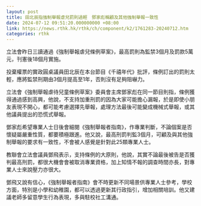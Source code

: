 ```yaml
---
layout: post
title: 田北辰指強制舉報虐兒罰則過輕　鄧家彪稱顧及其他強制舉報一致性
date: 2024-07-12 09:51:20.000000000 +08:00
link: https://news.rthk.hk/rthk/ch/component/k2/1761283-20240712.htm
categories: rthk
---
```


立法會昨日三讀通過《強制舉報虐兒條例草案》，最高罰則為監禁3個月及罰款5萬元，刊憲後18個月實施。

投棄權票的實政圓桌議員田北辰在本台節目《千禧年代》批評，條例訂出的罰則太輕，應將監禁刑期由3個月提高至1年，否則沒有足夠阻嚇力。

立法會《強制舉報虐待兒童條例草案》委員會主席鄧家彪在同一節目則指，條例獲得通過感到高興，他說，不支持加重刑罰的因為大家可能擔心漏報，於是即使小朋友表現不開心，都可能考慮選擇先舉報，處理方法最後可能變成機械式舉報，或其他議員提出的恐慌式舉報。

鄧家彪希望專業人士日後會細閱《強制舉報者指南》，作專業判斷，不論個案是否懷疑屬嚴重性質，都要積極跟進。他又說，最高刑罰判監3個月，可顧及與其他強制舉報的要求有一致性，不會被人感覺是針對此25類專業人士。

教聯會立法會議員鄧飛表示，支持條例的大原則，他說，其實不論最後被告是否獲判最高刑罰，都很大機會會被取消專業資格，加上知情不報的調查時間亦長，對專業人士來說壓力亦很大。

鄧飛又說有信心，《強制舉報者指南》會不時更新不同場景供專業人士參考，學校方面，特別是小學和幼稚園，都可以透過更新其行政指引，增加相關培訓。他又建議老師多留意學生行為表現，多與駐校社工溝通。
